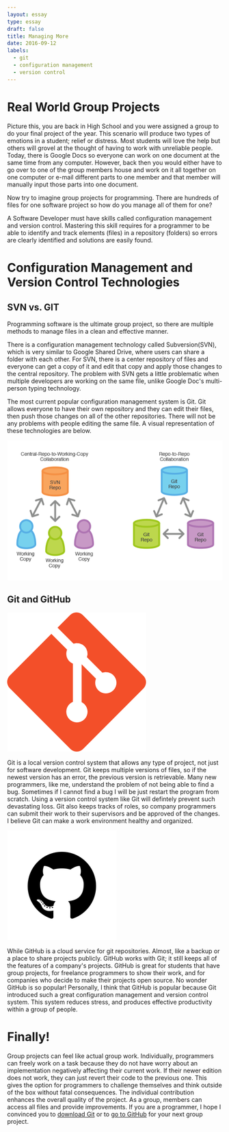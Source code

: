 ```yaml
---
layout: essay
type: essay
draft: false
title: Managing More
date: 2016-09-12
labels:
  - git
  - configuration management
  - version control
---
```



# Real World Group Projects

Picture this, you are back in High School and you were assigned a group to do your final project of the year. This scenario will produce two types of emotions in a student; relief or distress. Most students will love the help but others will grovel at the thought of having to work with unreliable people. Today, there is Google Docs so everyone can work on one document at the same time from any computer. However, back then you would either have to go over to one of the group members house and work on it all together on one computer or e-mail different parts to one member and that member will manually input those parts into one document. 

Now try to imagine group projects for programming. There are hundreds of files for one software project so how do you manage all of them for one? 

A Software Developer must have skills called configuration management and version control. Mastering this skill requires for a programmer to be able to identify and track elements (files) in a repository (folders) so errors are clearly identified and solutions are easily found.


# Configuration Management and Version Control Technologies

## SVN vs. GIT

Programming software is the ultimate group project, so there are multiple methods to manage files in a clean and effective manner. 

There is a configuration management technology called Subversion(SVN), which is very similar to Google Shared Drive, where users can share a folder with each other. For SVN, there is a center repository of files and everyone can get a copy of it and edit that copy and apply those changes to the central repository. The problem with SVN gets a little problematic when multiple developers are working on the same file, unlike Google Doc's multi-person typing technology. 

The most current popular configuration management system is Git. Git allows everyone to have their own repository and they can edit their files, then push those changes on all of the other repositories. There will not be any problems with people editing the same file. A visual representation of these technologies are below.

<img class="ui centered big rounded image" src="../images/Git vs. Svn.png">


## Git and GitHub


 <img class= "ui small left floated rounded image" src="../images/git_logo.png">

Git is a local version control system that allows any type of project, not just for software development. Git keeps multiple versions of files, so if the newest version has an error, the previous version is retrievable. Many new programmers, like me, understand the problem of not being able to find a bug. Sometimes if I cannot find a bug I will be just restart the program from scratch. Using a version control system like Git will defintely prevent such devastating loss. Git also keeps tracks of roles, so company programmers can submit their work to their supervisors and be approved of the changes. I believe Git can make a work environment healthy and organized.

 <img class= "ui small right floated rounded image" src="../images/github.png">

While GitHub is a cloud service for git repositories. Almost, like a backup or a place to share projects publicly. GitHub works with Git; it still keeps all of the features of a company's projects. GitHub is great for students that have group projects, for freelance programmers to show their work, and for companies who decide to make their projects open source. No wonder GitHub is so popular! Personally, I think that GitHub is popular because Git introduced such a great configuration management and version control system. This system reduces stress, and produces effective productivity within a group of people.


# Finally!

Group projects can feel like actual group work. Individually, programmers can freely work on a task because they do not have worry about an implementation negatively affecting their current work. If their newer edition does not work, they can just revert their code to the previous one. This gives the option for programmers to challenge themselves and think outside of the box without fatal consequences. The individual contribution enhances the overall quality of the project. As a group, members can access all files and provide improvements. If you are a programmer, I hope I convinced you to [download Git](https://git-scm.com/downloads) or to [go to GitHub](https://github.com/) for your next group project.